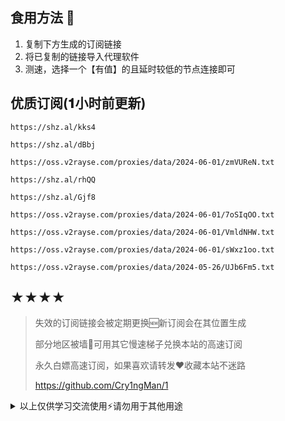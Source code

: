 ## 食用方法 🍖
1. 复制下方生成的订阅链接
2. 将已复制的链接导入代理软件
3. 测速，选择一个【有值】的且延时较低的节点连接即可

## 优质订阅(𝟏小时前更新)
```
https://shz.al/kks4
```
```
https://shz.al/dBbj
```
```
https://oss.v2rayse.com/proxies/data/2024-06-01/zmVUReN.txt
```
```
https://shz.al/rhQQ
```
```
https://shz.al/Gjf8
```
```
https://oss.v2rayse.com/proxies/data/2024-06-01/7oSIqOO.txt
```
```
https://oss.v2rayse.com/proxies/data/2024-06-01/VmldNHW.txt
```
```
https://oss.v2rayse.com/proxies/data/2024-06-01/sWxz1oo.txt
```
```
https://oss.v2rayse.com/proxies/data/2024-05-26/UJb6Fm5.txt
```

## ★★★★
> 失效的订阅链接会被定期更换🆕新订阅会在其位置生成
> 
> 部分地区被墙🚫可用其它慢速梯子兑换本站的高速订阅
>
> 永久白嫖高速订阅，如果喜欢请转发❤️收藏本站不迷路
>
> https://github.com/Cry1ngMan/1

<details>
<summary>以上仅供学习交流使用⚡️请勿用于其他用途</summary>

[![Stargazers over time](https://starchart.cc/Cry1ngMan/1.svg)](https://starchart.cc/Cry1ngMan/1)
[![GitHub stars](https://img.shields.io/github/stars/Cry1ngMan/1.svg?style=social&label=Stars)](https://github.com/Cry1ngMan/1/stargazers)
<img src="https://komarev.com/ghpvc/?username=Cry1ngMan&label=Views&color=0e75b6&style=flat" alt="访问量统计" />
</details>
